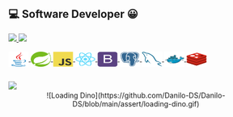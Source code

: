 ## :computer: Software Developer :grinning:
 <div>
  <a href="https://github.com/Danilo-DS">
  <img height="180em" src="https://github-readme-stats.vercel.app/api?username=Danilo-DS&show_icons=true&include_all_commits=true&count_private=true&theme=dark"/>
  <img height="180em" src="https://github-readme-stats.vercel.app/api/top-langs/?username=Danilo-DS&layout=compact&langs_count=7&theme=dark"/>
</div>
<div style="display: inline_block"><br>
  <img align="center" alt="DS-Java" height="30" width="40" src="https://raw.githubusercontent.com/devicons/devicon/master/icons/java/java-original.svg">
  <img align="center" alt="DS-SpringFramework" height="30" width="40" src="https://raw.githubusercontent.com/devicons/devicon/master/icons/spring/spring-original.svg">
  <img align="center" alt="DS-JavaScript" height="30" width="40" src="https://raw.githubusercontent.com/devicons/devicon/master/icons/javascript/javascript-original.svg">
  <img align="center" alt="DS-ReactJS" height="30" width="40" src="https://raw.githubusercontent.com/devicons/devicon/master/icons/react/react-original.svg">
  <img align="center" alt="DS-Bootstrap" height="30" width="40" src="https://raw.githubusercontent.com/devicons/devicon/master/icons/bootstrap/bootstrap-plain.svg">
  <img align="center" alt="DS-PostgreSQL" height="30" width="40" src="https://raw.githubusercontent.com/devicons/devicon/master/icons/postgresql/postgresql-plain.svg">
  <img align="center" alt="DS-MySql" height="30" width="40" src="https://raw.githubusercontent.com/devicons/devicon/master/icons/mysql/mysql-plain.svg">
  <img align="center" alt="DS-Docker" height="30" width="40" src="https://raw.githubusercontent.com/devicons/devicon/master/icons/docker/docker-original.svg">
  <img align="center" alt="DS-Redis" height="30" width="40" src="https://raw.githubusercontent.com/devicons/devicon/master/icons/redis/redis-original.svg">
</div>
  
  ##
 
<div> 
  <a href="https://www.linkedin.com/in/danilo-silva-3489311b4" target="_blank"><img src="https://img.shields.io/badge/--%230077B5?style=flat&logo=linkedin" target="_blank"></a> 
  <div align="center"> 
  ![Loading Dino](https://github.com/Danilo-DS/Danilo-DS/blob/main/assert/loading-dino.gif)
  </div>
</div>
